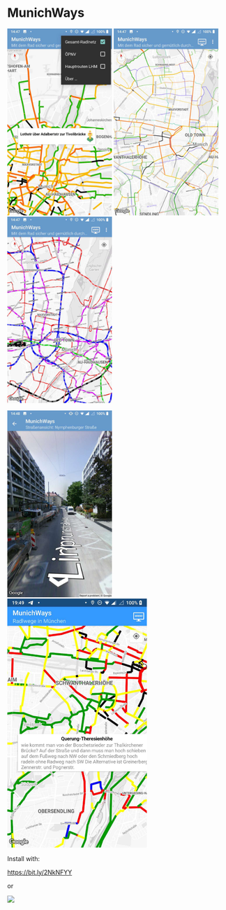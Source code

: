 # MunichWays

<img src="https://github.com/AppWerft/MunichWays/blob/master/screens/5.JPEG" width=240 /> 

<img src="https://github.com/AppWerft/MunichWays/blob/master/screens/1.JPEG" width=240 /> 
<img src="https://github.com/AppWerft/MunichWays/blob/master/screens/4.JPEG" width=240 /> 
 
<img src="https://github.com/AppWerft/MunichWays/blob/master/screens/6.JPEG" width=240 /> <img src="https://github.com/AppWerft/MunichWays/blob/master/screens/8.JPEG" width=320 />

Install with: 

https://bit.ly/2NkNFYY

or

![](https://api.qrserver.com/v1/create-qr-code/?data=https%3A%2F%2Fbit.ly%2F2NkNFYY&size=220x220&margin=0)